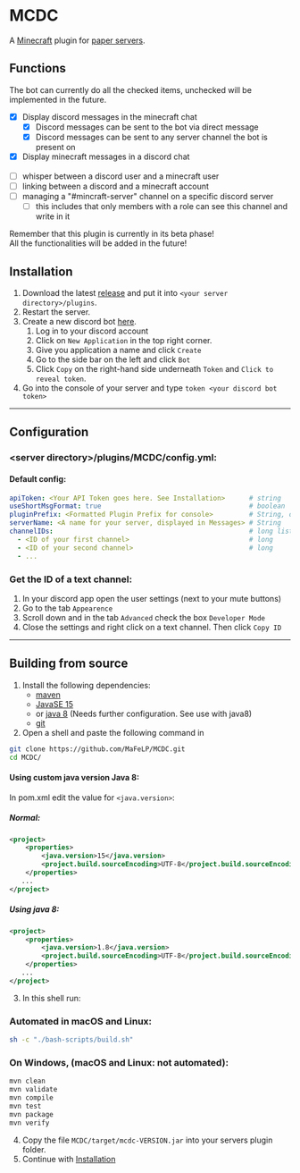 # MCDC
A [Minecraft](https://www.minecraft.net) plugin for [paper servers](https://papermc.io).

## Functions
The bot can currently do all the checked items, unchecked will be implemented in the future.
 - [X] Display discord messages in the minecraft chat
    - [X] Discord messages can be sent to the bot via direct message
    - [X] Discord messages can be sent to any server channel the bot is present on
 - [X] Display minecraft messages in a discord chat
 <br><br>
 - [ ] whisper between a discord user and a minecraft user
 - [ ] linking between a discord and a minecraft account
 - [ ] managing a "#mincraft-server" channel on a specific discord server
   - [ ] this includes that only members with a role can see this channel and write in it
<div class="alert alert-danger" role="alert">Remember that this plugin is currently in its beta phase!<br>
All the functionalities will be added in the future!</div>

## Installation
1. Download the latest [release](https://github.com/MaFeLP/MCDC/releases/) and put it into `<your server directory>/plugins`.
2. Restart the server.
3. Create a new discord bot [here](https://discord.com/developers/applications).
    1. Log in to your discord account
    2. Click on `New Application` in the top right corner.
    3. Give you application a name and click `Create`
    4. Go to the side bar on the left and click `Bot`
    5. Click `Copy` on the right-hand side underneath `Token` and `Click to reveal token`.
4. Go into the console of your server and type `token <your discord bot token>`

---

## Configuration
### \<server directory\>/plugins/MCDC/config.yml:
#### Default config:
```yaml
apiToken: <Your API Token goes here. See Installation>      # string
useShortMsgFormat: true                                     # boolean
pluginPrefix: <Formatted Plugin Prefix for console>         # String, optional 
serverName: <A name for your server, displayed in Messages> # String
channelIDs:                                                 # long list
  - <ID of your first channel>                              # long
  - <ID of your second channel>                             # long
  - ...
```

### Get the ID of a text channel:
1. In your discord app open the user settings (next to your mute buttons)
2. Go to the tab `Appearence`
3. Scroll down and in the tab `Advanced` check the box `Developer Mode`
4. Close the settings and right click on a text channel. Then click `Copy ID`

---

## Building from source
1. Install the following dependencies:
   - [maven](https://maven.apache.org/download.cgi)
   - [JavaSE 15](https://www.oracle.com/java/technologies/javase-downloads.html)
   - or [java 8](https://java.com/en/download/) (Needs further configuration. See use with java8)
   - [git](https://git-scm.com/downloads)
2. Open a shell and paste the following command in
```bash
git clone https://github.com/MaFeLP/MCDC.git
cd MCDC/
```

#### Using custom java version Java 8:
In pom.xml edit the value for `<java.version>`:
##### Normal:
```xml
<project>
    <properties>
        <java.version>15</java.version>
        <project.build.sourceEncoding>UTF-8</project.build.sourceEncoding>
    </properties>
   ...
</project>
```
##### Using java 8:
```xml
<project>
    <properties>
        <java.version>1.8</java.version>
        <project.build.sourceEncoding>UTF-8</project.build.sourceEncoding>
    </properties>
   ...
</project>
```

3. In this shell run:
### Automated in macOS and Linux:
```bash
sh -c "./bash-scripts/build.sh"
```
### On Windows, (macOS and Linux: not automated):
```bash
mvn clean
mvn validate
mvn compile
mvn test
mvn package
mvn verify
```
4. Copy the file `MCDC/target/mcdc-VERSION.jar` into your servers plugin folder.
5. Continue with [Installation](#installation)
